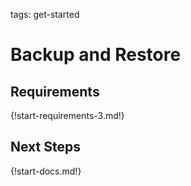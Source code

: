 tags: get-started

# Backup and Restore

## Requirements

{!start-requirements-3.md!}

## Next Steps

{!start-docs.md!}
